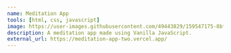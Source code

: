 ```yaml
---
name: Meditation App
tools: [html, css, javascript]
image: https://user-images.githubusercontent.com/49443829/159547175-8bf2f79f-37bd-4292-bcbf-653d86383e10.png
description: A meditation app made using Vanilla JavaScript.
external_url: https://meditation-app-two.vercel.app/
---
```

